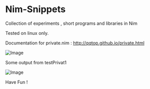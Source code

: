 # Nim-Snippets

Collection of experiments , short programs and libraries in Nim

Tested on linux only.

Documentation for private.nim : http://qqtop.github.io/private.html

![Image](../master/gnu.png?raw=true)



Some output from testPrivat1

![Image](../master/gnu.png?raw=true)


Have Fun !
